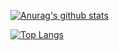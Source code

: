 [![Anurag's github stats](https://github-readme-stats.vercel.app/api?username=IcePear-Jzx&count_private=true)](https://github.com/anuraghazra/github-readme-stats)

[![Top Langs](https://github-readme-stats.vercel.app/api/top-langs/?username=IcePear-Jzx&layout=compact)](https://github.com/anuraghazra/github-readme-stats)

